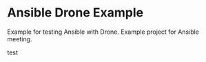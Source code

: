 Ansible Drone Example
=====================

Example for testing Ansible with Drone.  Example project for Ansible meeting.

test
